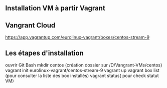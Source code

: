 ## Installation VM à partir Vagrant
## Vangrant Cloud
https://app.vagrantup.com/eurolinux-vagrant/boxes/centos-stream-9

## Les étapes d'installation
ouvrir Git Bash
mkdir centos (création dossier sur /D/Vangrant-VMs/centos)
vagrant init eurolinux-vagrant/centos-stream-9
vagrant up
vagrant box list (pour consulter la liste des box installés)
vagrant status( pour check statut VM)